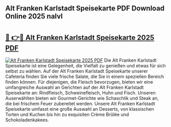 ## Alt Franken Karlstadt Speisekarte PDF Download Online 2025 naIvl

# <h2><a href="http://gc68cme.nevu.top/?p=Alt+Franken+Karlstadt+Speisekarte">🔗 👉🔴 Alt Franken Karlstadt Speisekarte 2025 PDF</a></h2>

[![Alt Franken Karlstadt Speisekarte 2025 PDF](https://i.imgur.com/dBaPXMq.png)](http://gc68cme.nevu.top/?p=Alt+Franken+Karlstadt+Speisekarte)
Die Alt Franken Karlstadt Speisekarte ist eine Gelegenheit, die Vielfalt zu genießen und etwas für sich selbst zu wählen. Auf der Alt Franken Karlstadt Speisekarte unserer Cafeteria finden Sie viele frische Salate, die Sie in einem speziellen Bereich finden können. Für diejenigen, die Fleisch bevorzugen, bieten wir eine umfangreiche Auswahl an Gerichten auf der Alt Franken Karlstadt Speisekarte an: Rindfleisch, Schweinefleisch, Huhn und Fisch. Unseren Auserwählten bieten wir Gourmet-Gerichte wie Schaschlik und Steak an, die bei frischem Feuer zubereitet werden. Unsere Alt Franken Karlstadt Speisekarte umfasst eine große Auswahl an Desserts, von klassischen Torten und Kuchen bis hin zu exquisiten Crème Brûlée und Schokoladenkakees.
